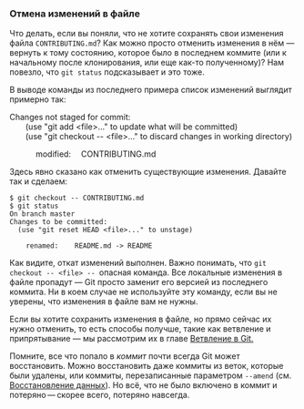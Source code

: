 ### **Отмена изменений в файле**
Что делать, если вы поняли, что не хотите сохранять свои изменения файла `CONTRIBUTING.md`? Как можно просто отменить изменения в нём — вернуть к тому состоянию, которое было в последнем коммите (или к начальному после клонирования, или еще как-то полученному)? Нам повезло, что `git status` подсказывает и это тоже.

В выводе команды из последнего примера список изменений выглядит примерно так:

Changes not staged for commit:  
  &emsp;&emsp;(use "git add \<file>..." to update what will be committed)  
  &emsp;&emsp;(use "git checkout \-- \<file>..." to discard changes in working directory)
     
&emsp;&emsp;&emsp;      modified:   &emsp;CONTRIBUTING.md
  
    
Здесь явно сказано как отменить существующие изменения. Давайте так и сделаем:
```
$ git checkout -- CONTRIBUTING.md
$ git status
On branch master
Changes to be committed:
  (use "git reset HEAD <file>..." to unstage)

    renamed:    README.md -> README
```
Как видите, откат изменений выполнен.
Важно понимать, что `git checkout -- <file> -- `опасная команда. Все локальные изменения в файле пропадут — Git просто заменит его версией из последнего коммита. Ни в коем случае не используйте эту команду, если вы не уверены, что изменения в файле вам не нужны.

Если вы хотите сохранить изменения в файле, но прямо сейчас их нужно отменить, то есть способы получше, такие как ветвление и припрятывание — мы рассмотрим их в главе
[Ветвление в Git.](https://git-scm.com/book/ru/v2/ch00/ch03-git-branching)

Помните, все что попало в *коммит* почти всегда Git может восстановить. Можно восстановить даже коммиты из веток, которые были удалены, или коммиты, перезаписанные параметром `--amend` (см. [Восстановление данных](https://git-scm.com/book/ru/v2/ch00/r_data_recovery)). Но всё, что не было включено в коммит и потеряно — скорее всего, потеряно навсегда.
